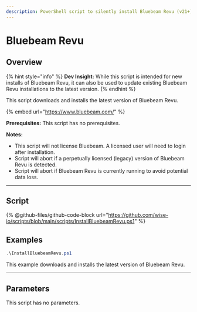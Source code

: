 ```yaml
---
description: PowerShell script to silently install Bluebeam Revu (v21+).
---
```


# Bluebeam Revu

## Overview

{% hint style="info" %}
**Dev Insight:** While this script is intended for new installs of Bluebeam Revu, it can also be used to update existing Bluebeam Revu installations to the latest version.
{% endhint %}

This script downloads and installs the latest version of Bluebeam Revu.&#x20;

{% embed url="https://www.bluebeam.com/" %}

**Prerequisites:** This script has no prerequisites.&#x20;

**Notes:**

* This script will not license Bluebeam. A licensed user will need to login after installation.
* Script will abort if a perpetually licensed (legacy) version of Bluebeam Revu is detected.
* Script will abort if Bluebeam Revu is currently running to avoid potential data loss.

***

## Script

{% @github-files/github-code-block url="https://github.com/wise-io/scripts/blob/main/scripts/InstallBluebeamRevu.ps1" %}

## Examples

```powershell
.\InstallBluebeamRevu.ps1
```

This example downloads and installs the latest version of Bluebeam Revu.

***

## Parameters

This script has no parameters.

